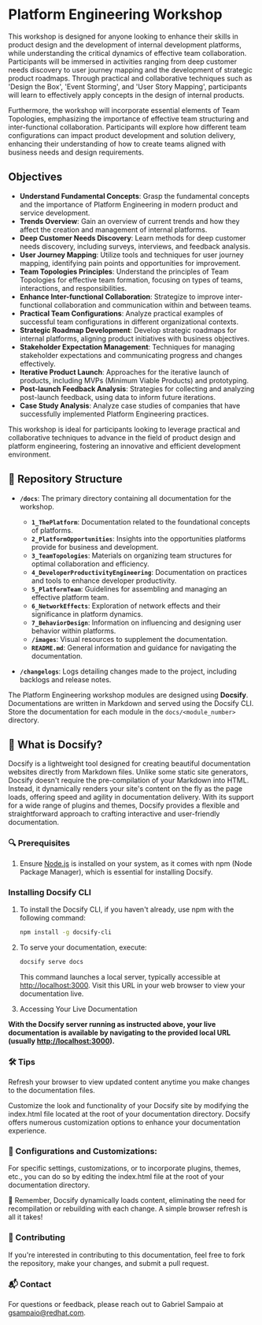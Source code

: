 # Platform Engineering Workshop

This workshop is designed for anyone looking to enhance their skills in product design and the development of internal development platforms, while understanding the critical dynamics of effective team collaboration. Participants will be immersed in activities ranging from deep customer needs discovery to user journey mapping and the development of strategic product roadmaps. Through practical and collaborative techniques such as 'Design the Box', 'Event Storming', and 'User Story Mapping', participants will learn to effectively apply concepts in the design of internal products.

Furthermore, the workshop will incorporate essential elements of Team Topologies, emphasizing the importance of effective team structuring and inter-functional collaboration. Participants will explore how different team configurations can impact product development and solution delivery, enhancing their understanding of how to create teams aligned with business needs and design requirements.

## Objectives

- **Understand Fundamental Concepts**: Grasp the fundamental concepts and the importance of Platform Engineering in modern product and service development.
- **Trends Overview**: Gain an overview of current trends and how they affect the creation and management of internal platforms.
- **Deep Customer Needs Discovery**: Learn methods for deep customer needs discovery, including surveys, interviews, and feedback analysis.
- **User Journey Mapping**: Utilize tools and techniques for user journey mapping, identifying pain points and opportunities for improvement.
- **Team Topologies Principles**: Understand the principles of Team Topologies for effective team formation, focusing on types of teams, interactions, and responsibilities.
- **Enhance Inter-functional Collaboration**: Strategize to improve inter-functional collaboration and communication within and between teams.
- **Practical Team Configurations**: Analyze practical examples of successful team configurations in different organizational contexts.
- **Strategic Roadmap Development**: Develop strategic roadmaps for internal platforms, aligning product initiatives with business objectives.
- **Stakeholder Expectation Management**: Techniques for managing stakeholder expectations and communicating progress and changes effectively.
- **Iterative Product Launch**: Approaches for the iterative launch of products, including MVPs (Minimum Viable Products) and prototyping.
- **Post-launch Feedback Analysis**: Strategies for collecting and analyzing post-launch feedback, using data to inform future iterations.
- **Case Study Analysis**: Analyze case studies of companies that have successfully implemented Platform Engineering practices.

This workshop is ideal for participants looking to leverage practical and collaborative techniques to advance in the field of product design and platform engineering, fostering an innovative and efficient development environment.

## 📁 Repository Structure

- **`/docs`**: The primary directory containing all documentation for the workshop.
  - **`1_ThePlatform`**: Documentation related to the foundational concepts of platforms.
  - **`2_PlatformOpportunities`**: Insights into the opportunities platforms provide for business and development.
  - **`3_TeamTopologies`**: Materials on organizing team structures for optimal collaboration and efficiency.
  - **`4_DeveloperProductivityEngineering`**: Documentation on practices and tools to enhance developer productivity.
  - **`5_PlatformTeam`**: Guidelines for assembling and managing an effective platform team.
  - **`6_NetworkEffects`**: Exploration of network effects and their significance in platform dynamics.
  - **`7_BehaviorDesign`**: Information on influencing and designing user behavior within platforms.
  - **`/images`**: Visual resources to supplement the documentation.
  - **`README.md`**: General information and guidance for navigating the documentation.

- **`/changelogs`**: Logs detailing changes made to the project, including backlogs and release notes.

The Platform Engineering workshop modules are designed using **Docsify**. Documentations are written in Markdown and served using the Docsify CLI. Store the documentation for each module in the `docs/<module_number>` directory.

## 📘 What is Docsify?

Docsify is a lightweight tool designed for creating beautiful documentation websites directly from Markdown files. Unlike some static site generators, Docsify doesn't require the pre-compilation of your Markdown into HTML. Instead, it dynamically renders your site's content on the fly as the page loads, offering speed and agility in documentation delivery. With its support for a wide range of plugins and themes, Docsify provides a flexible and straightforward approach to crafting interactive and user-friendly documentation.

### 🔍 Prerequisites

1. Ensure [Node.js](https://nodejs.org/) is installed on your system, as it comes with npm (Node Package Manager), which is essential for installing Docsify.

### Installing Docsify CLI

1. To install the Docsify CLI, if you haven't already, use npm with the following command:

    ```bash
    npm install -g docsify-cli
    ```

2. To serve your documentation, execute:

    ```bash
    docsify serve docs
    ```

    This command launches a local server, typically accessible at <http://localhost:3000>. Visit this URL in your web browser to view your documentation live.

3. Accessing Your Live Documentation

**With the Docsify server running as instructed above, your live documentation is available by navigating to the provided local URL (usually <http://localhost:3000>).**

### 🛠️ Tips

Refresh your browser to view updated content anytime you make changes to the documentation files.

Customize the look and functionality of your Docsify site by modifying the index.html file located at the root of your documentation directory. Docsify offers numerous customization options to enhance your documentation experience.

### 📜 Configurations and Customizations:

For specific settings, customizations, or to incorporate plugins, themes, etc., you can do so by editing the index.html file at the root of your documentation directory.

🧠 Remember, Docsify dynamically loads content, eliminating the need for recompilation or rebuilding with each change. A simple browser refresh is all it takes!

### 🤝 Contributing

If you're interested in contributing to this documentation, feel free to fork the repository, make your changes, and submit a pull request.

### 📬 Contact

For questions or feedback, please reach out to Gabriel Sampaio at <gsampaio@redhat.com>.
